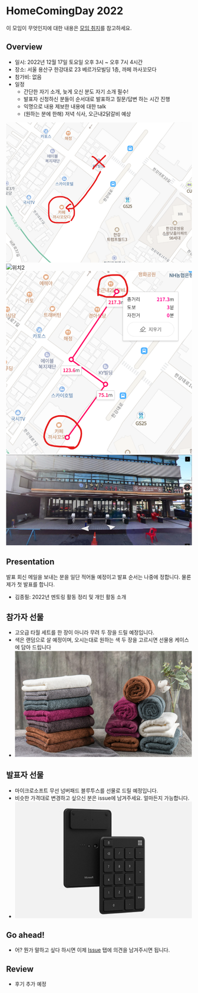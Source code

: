 # HomeComingDay 2022

이 모임이 무엇인지에 대한 내용은 [모임 취지](WhyHomeComingDay.md)를 참고하세요.

## Overview

- 일시: 2022년 12월 17일 토요일 오후 3시 ~ 오후 7시 4시간
- 장소: 서울 용산구 한강대로 23 베르가모빌딩 1층, 까페 까사꼬모다
- 참가비: 없음
- 일정
  - 간단한 자기 소개, 늦게 오신 분도 자기 소개 필수!
  - 발표자 신청하신 분들이 순서대로 발표하고 질문/답변 하는 시간 진행
  - 익명으로 내용 제보한 내용에 대한 talk
  - (원하는 분에 한해) 저녁 식사, 오근내2닭갈비 예상

![위치](place1.png)
![위치2](place2.png)
![저녁식사](dinner1.png)
![저녁식사](dinner2.png)

## Presentation

발표 회신 메일을 보내는 분을 일단 적어둘 예정이고 발표 순서는 나중에 정합니다.
물론 제가 첫 발표를 합니다.

- 김종필: 2022년 멘토링 활동 정리 및 개인 활동 소개

## 참가자 선물

- 고오급 타월 세트를 한 장이 아니라 무려 두 장을 드릴 예정입니다.
- 색은 랜덤으로 살 예정이며, 오시는대로 원하는 색 두 장을 고르시면 선물용 케이스에 담아 드립니다
- ![towel](towel.png)

## 발표자 선물

- 마이크로소프트 무선 넘버패드 블루투스를 선물로 드릴 예정입니다.
- 비슷한 가격대로 변경하고 싶으신 분은 issue에 남겨주세요. 얼마든지 가능합니다.
- ![NumberPad](NumberPad.png)

## Go ahead!

- 어? 뭔가 말하고 싶다 하시면 이제 [Issue](https://github.com/ThinkAboutSoftware/HomeComingDay/issues) 탭에 의견을 남겨주시면 됩니다.

## Review

- 후기 추가 예정